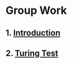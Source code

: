 # Group Work

## 1. [Introduction](introduction.md#refactored)

## 2. [Turing Test](turing-test.md)

